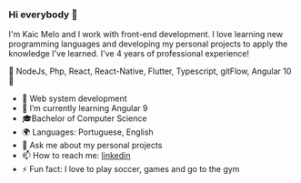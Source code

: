 ### Hi everybody 👋

I'm Kaic Melo and I work with front-end development.
I love learning new programming languages and developing my personal projects to apply the knowledge I've learned. I've 4 years of professional experience!

🤎 NodeJs, Php, React, React-Native, Flutter, Typescript, gitFlow, Angular 10 🤎

- 🔭 Web system development
- 🌱 I’m currently learning Angular 9
- 🎓Bachelor of Computer Science
- 🌍 Languages: Portuguese, English
- 💬 Ask me about my personal projects
- 📫 How to reach me: <a href="https://www.linkedin.com/in/kaicmelo7" target="blank">linkedin</a>
- ⚡ Fun fact: I love to play soccer, games and go to the gym
